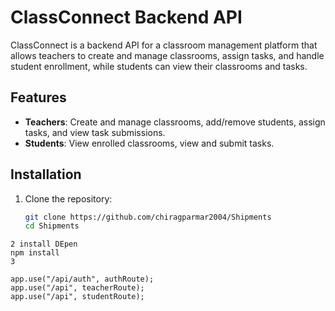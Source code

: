 # ClassConnect Backend API

ClassConnect is a backend API for a classroom management platform that allows teachers to create and manage classrooms, assign tasks, and handle student enrollment, while students can view their classrooms and tasks.

## Features

- **Teachers**: Create and manage classrooms, add/remove students, assign tasks, and view task submissions.
- **Students**: View enrolled classrooms, view and submit tasks.

## Installation

1. Clone the repository:
   ```bash
   git clone https://github.com/chiragparmar2004/Shipments
   cd Shipments
  ```
2 install DEpen
npm install
3

app.use("/api/auth", authRoute);
app.use("/api", teacherRoute);
app.use("/api", studentRoute);

